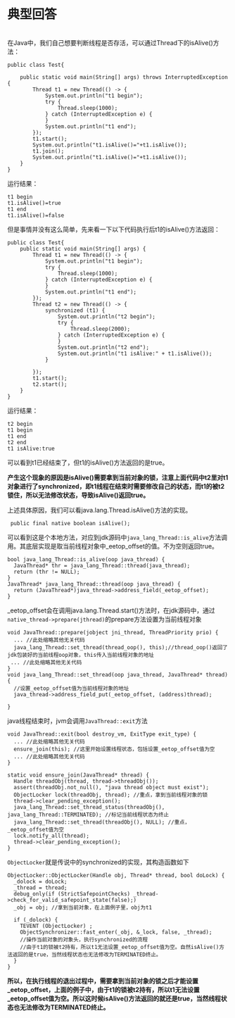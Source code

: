 # 典型回答
<br />在Java中，我们自己想要判断线程是否存活，可以通过Thread下的isAlive()方法：

```
public class Test{

    public static void main(String[] args) throws InterruptedException {
        Thread t1 = new Thread(() -> {
            System.out.println("t1 begin");
            try {
                Thread.sleep(1000);
            } catch (InterruptedException e) {
            }
            System.out.println("t1 end");
        });
        t1.start();
        System.out.println("t1.isAlive()="+t1.isAlive());
        t1.join();
        System.out.println("t1.isAlive()="+t1.isAlive());
    }
}
```

运行结果：

```
t1 begin
t1.isAlive()=true
t1 end
t1.isAlive()=false
```

但是事情并没有这么简单，先来看一下以下代码执行后t1的isAlive()方法返回：

```
public class Test{
    public static void main(String[] args) {
        Thread t1 = new Thread(() -> {
            System.out.println("t1 begin");
            try {
                Thread.sleep(1000);
            } catch (InterruptedException e) {
            }
            System.out.println("t1 end");
        });
        Thread t2 = new Thread(() -> {
            synchronized (t1) {
                System.out.println("t2 begin");
                try {
                    Thread.sleep(2000);
                } catch (InterruptedException e) {
                }
                System.out.println("t2 end");
                System.out.println("t1 isAlive:" + t1.isAlive());
            }

        });
        t1.start();
        t2.start();
    }
}
```

运行结果：

```
t2 begin
t1 begin
t1 end
t2 end
t1 isAlive:true
```

可以看到t1已经结束了，但t1的isAlive()方法返回的是true。

**产生这个现象的原因是isAlive()需要拿到当前对象的锁，注意上面代码中t2里对t1对象进行了synchronized，即t1线程在结束时需要修改自己的状态，而t1的被t2锁住，所以无法修改状态，导致isAlive()返回true。**

上述具体原因，我们可以看java.lang.Thread.isAlive()方法的实现。

```
 public final native boolean isAlive();
```

可以看到这是个本地方法，对应到jdk源码中`java_lang_Thread::is_alive`方法调用。其底层实现是取当前线程对象中_eetop_offset的值。不为空则返回true。

```
bool java_lang_Thread::is_alive(oop java_thread) {
  JavaThread* thr = java_lang_Thread::thread(java_thread);
  return (thr != NULL);
}
JavaThread* java_lang_Thread::thread(oop java_thread) {
  return (JavaThread*)java_thread->address_field(_eetop_offset);
}
```

_eetop_offset会在调用java.lang.Thread.start()方法时，在jdk源码中，通过`native_thread->prepare(jthread)`的prepare方法设置为当前线程对象

```
void JavaThread::prepare(jobject jni_thread, ThreadPriority prio) {
  ... //此处缩略其他无关代码
  java_lang_Thread::set_thread(thread_oop(), this);//thread_oop()返回了jdk包装好的当前线程oop对象，this传入当前线程对象的地址
 ... //此处缩略其他无关代码
}
void java_lang_Thread::set_thread(oop java_thread, JavaThread* thread) {
  //设置_eetop_offset值为当前线程对象的地址
  java_thread->address_field_put(_eetop_offset, (address)thread); 
  
}
```

java线程结束时，jvm会调用`JavaThread::exit`方法

```
void JavaThread::exit(bool destroy_vm, ExitType exit_type) {
  ... //此处缩略其他无关代码
  ensure_join(this); //这里开始设置线程状态，包括设置_eetop_offset值为空
  ... //此处缩略其他无关代码
}

static void ensure_join(JavaThread* thread) {
  Handle threadObj(thread, thread->threadObj());
  assert(threadObj.not_null(), "java thread object must exist");
  ObjectLocker lock(threadObj, thread); //重点，拿到当前线程对象的锁
  thread->clear_pending_exception();
  java_lang_Thread::set_thread_status(threadObj(), java_lang_Thread::TERMINATED); //标记当前线程状态为终止
  java_lang_Thread::set_thread(threadObj(), NULL); //重点，_eetop_offset值为空
  lock.notify_all(thread);
  thread->clear_pending_exception();
}
```

`ObjectLocker`就是传说中的synchronized的实现，其构造函数如下

```
ObjectLocker::ObjectLocker(Handle obj, Thread* thread, bool doLock) {
  _dolock = doLock;
  _thread = thread;
  debug_only(if (StrictSafepointChecks) _thread->check_for_valid_safepoint_state(false);)
  _obj = obj; //拿到当前对象，在上面例子里，obj为t1

  if (_dolock) {
    TEVENT (ObjectLocker) ;
    ObjectSynchronizer::fast_enter(_obj, &_lock, false, _thread); 
    //操作当前对象的对象头，执行synchronized的流程
    //由于t1的锁被t2持有，所以t1无法设置_eetop_offset值为空。自然isAlive()方法返回的是true，当然线程状态也无法修改为TERMINATED终止。
  }
}
```

**所以，在执行线程的退出过程中，需要拿到当前对象的锁之后才能设置_eetop_offset，上面的例子中，由于t1的锁被t2持有，所以t1无法设置_eetop_offset值为空。所以这时候isAlive()方法返回的就还是true，当然线程状态也无法修改为TERMINATED终止。**

